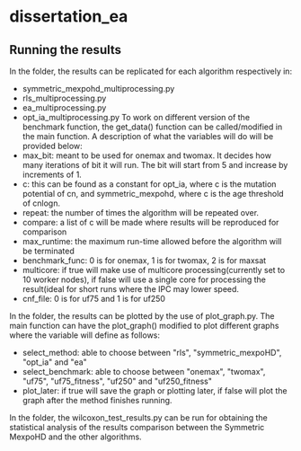 # dissertation_ea

## Running the results

In the folder, the results can be replicated for each algorithm respectively in:
* symmetric_mexpohd_multiprocessing.py
* rls_multiprocessing.py
* ea_multiprocessing.py
* opt_ia_multiprocessing.py
To work on different version of the benchmark function, the get_data() function can be called/modified in the main function. A description of what the variables will do will be provided below:
* max_bit: meant to be used for onemax and twomax. It decides how many iterations of bit it will run. The bit will start from 5 and increase by increments of 1.
* c: this can be found as a constant for opt_ia, where c is the mutation potential of cn, and symmetric_mexpohd, where c is the age threshold of cnlogn.
* repeat: the number of times the algorithm will be repeated over.
* compare: a list of c will be made where results will be reproduced for comparison
* max_runtime: the maximum run-time allowed before the algorithm will be terminated
* benchmark_func: 0 is for onemax, 1 is for twomax, 2 is for maxsat
* multicore: if true will make use of multicore processing(currently set to 10 worker nodes), if false will use a single core for processing the result(ideal for short runs where the IPC may lower speed.
* cnf_file: 0 is for uf75 and 1 is for uf250

In the folder, the results can be plotted by the use of plot_graph.py. The main function can have the plot_graph() modified to plot different graphs where the variable will define as follows:
* select_method: able to choose between "rls", "symmetric_mexpoHD", "opt_ia" and "ea"
* select_benchmark: able to choose between "onemax", "twomax", "uf75", "uf75_fitness", "uf250" and "uf250_fitness"
* plot_later: if true will save the graph or plotting later, if false will plot the graph after the method finishes running.

In the folder, the wilcoxon_test_results.py can be run for obtaining the statistical analysis of the results comparison between the Symmetric MexpoHD and the other algorithms.
